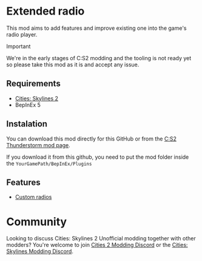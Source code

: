 # Extended radio
This mod aims to add features and improve existing one into the game's radio player.

> [!IMPORTANT]  
> We're in the early stages of C:S2 modding and the tooling is not ready yet so please take this mod as it is and accept any issue.

## Requirements

- [Cities: Skylines 2](https://store.steampowered.com/app/949230/Cities_Skylines_II/)
- BepInEx 5

## Instalation 
You can download this mod directly for this GitHub or from the [C:S2 Thunderstorm mod page](https://thunderstore.io/c/cities-skylines-ii/).

If you download it from this github, you need to put the mod folder inside the `YourGamePath/BepInEx/Plugins`

## Features

- [Custom radios](https://github.com/AlphaGaming7780/ExtendedRadio/wiki/Custom-Radio)

# Community
Looking to discuss Cities: Skylines 2 Unofficial modding together with other modders? You're welcome to join [Cities 2 Modding Discord](https://discord.gg/vd7HXnpPJf) or the [Cities: Skylines Modding Discord](https://discord.gg/27CVdGFA47).
